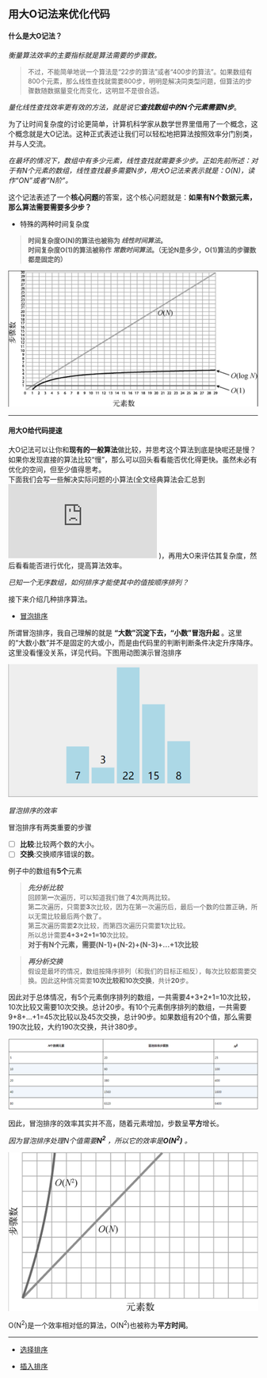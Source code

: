 ## 用大O记法来优化代码

#### 什么是大O记法？

_衡量算法效率的主要指标就是算法需要的步骤数。_

><font size="2">不过，不能简单地说一个算法是“22步的算法”或者“400步的算法”。如果数组有800个元素，那么线性查找就需要800步，明明是解决同类型问题，但算法的步骤数随数据量变化而变化，这明显不是很合适。</font>

 _量化线性查找效率更有效的方法，就是说它**查找数组中的N个元素需要N步**_。

 为了让时间复杂度的讨论更简单，计算机科学家从数学世界里借用了一个概念，这个概念就是大O记法。这种正式表述让我们可以轻松地把算法按照效率分门别类，并与人交流。

 _在最坏的情况下，数组中有多少元素，线性查找就需要多少步。正如先前所述：对于有N个元素的数组，线性查找最多需要N步，用大O记法来表示就是：O(N)，读作“ON”或者“N阶”。_

这个记法表述了一个**核心问题**的答案，这个核心问题就是：__如果有N个数据元素，那么算法需要需要多少步？__

* 特殊的两种时间复杂度

>**<font size="2">时间复杂度O(N)的算法也被称为 *线性时间算法*。    
>时间复杂度O(1)的算法被称作 *常数时间算法*。（无论N是多少，O(1)算法的步骤数都是固定的）**</font>

![BigO1.png](/pictures/BigO1.png "不同复杂度算法的巨大差异")

---
#### 用大O给代码提速    

大O记法可以让你和**现有的一般算法**做比较，并思考这个算法到底是快呢还是慢？如果你发现直接的算法比较“慢”，那么可以回头看看能否优化得更快。虽然未必有优化的空间，但至少值得思考。   
下面我们会写一些解决实际问题的小算法(全文经典算法会汇总到![此处]( https://github.com/kirtozz/DataStructuresAndAlgorithms/blob/master/SummaryOfAlgorithms.md) )，再用大O来评估其复杂度，然后看看能否进行优化，提高算法效率。   

_已知一个无序数组，如何排序才能使其中的值按顺序排列？_   

接下来介绍几种排序算法。

- [冒泡排序](https://github.com/kirtozz/DataStructuresAndAlgorithms/blob/master/SummaryOfAlgorithms.md)    
  
所谓冒泡排序，我自己理解的就是 **“大数”沉淀下去，“小数”冒泡升起** 。这里的“大数小数”并不是固定的大或小，而是由代码里的判断判断条件决定升序降序。这里没看懂没关系，详见代码。下图用动图演示冒泡排序

![BigO2.png](/pictures/BigO2.webp "冒泡原理")
     

_冒泡排序的效率_   

冒泡排序有两类重要的步骤   
- [ ] **比较**:比较两个数的大小。   
- [ ] **交换**:交换顺序错误的数。     
 
例子中的数组有**5个**元素  

>_**先分析比较**_    <font size="2">   
>回顾第**一**次遍历，可以知道我们做了**4**次两两比较。   
>第**二**次遍历，只需要**3**次比较，因为在第一次遍历后，最后一个数的位置正确，所以无需比较最后两个数了。   
>第**三**次遍历需要**2**次比较，而第四次遍历只需要**1**次比较。    
>所以总计需要**4+3+2+1=10**次比较。   </font>     
**对于有N个元素，需要(N-1)+(N-2)+(N-3)+...+1次比较**     

>_**再分析交换**_     <font size="2">   
>假设是最坏的情况，数组按降序排列（和我们的目标正相反），每次比较都需要交换。因此这种情况需要**10次比较和10次交换**，共计**20**步。      </font>      

因此对于总体情况，有5个元素倒序排列的数组，一共需要4+3+2+1=10次比较，10次比较又需要10次交换。总计20步。有10个元素倒序排列的数组，一共需要9+8+...+1=45次比较以及45次交换，总计90步。如果数组有20个值，那么需要190次比较，大约190次交换，共计380步。   

![BigO2.png](/pictures/BigO2.png "冒泡排序步骤数")

因此，冒泡排序的效率其实并不高，随着元素增加，步数呈**平方**增长。    


_因为冒泡排序处理N个值需要**N<sup>2</sup>** ，所以它的效率是**O(N<sup>2</sup>)** 。_    

![BigO3.png](/pictures/BigO3.png "冒泡排序步骤数")

O(N<sup>2</sup>)是一个效率相对低的算法，O(N<sup>2</sup>)也被称为**平方时间**。    


---

- [选择排序](https://github.com/kirtozz/DataStructuresAndAlgorithms/blob/master/SummaryOfAlgorithms.md)          


- [插入排序](https://github.com/kirtozz/DataStructuresAndAlgorithms/blob/master/SummaryOfAlgorithms.md)          



 
